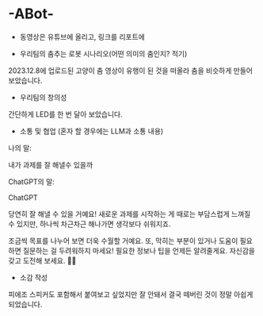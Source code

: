 # -ABot-

- 동영상은 유튜브에 올리고, 링크를 리포트에


- 우리팀의 춤추는 로봇 시나리오(어떤 의미의 춤인지? 적기)

2023.12.8에 업로드된 고양이 춤 영상이 유행이 된 것을 떠올라
춤을 비슷하게 만들어 보았습니다.


- 우리팀의 창의성

간단하게 LED를 한 번 달아 보았습니다.


- 소통 및 협업 (혼자 할 경우에는 LLM과 소통 내용)

나의 말:

내가 과제를 잘 해낼수 있을까

ChatGPT의 말:

ChatGPT

당연히 잘 해낼 수 있을 거예요! 새로운 과제를 시작하는 게 때로는 부담스럽게 느껴질 수 있지만, 하나씩 차근차근 해나가면 생각보다 쉬워지죠.

조금씩 목표를 나누어 보면 더욱 수월할 거예요. 또, 막히는 부분이 있거나 도움이 필요하면 질문하는 걸 두려워하지 마세요! 필요한 정보나 팁을 언제든 알려줄게요. 자신감을 갖고 도전해 보세요. 💪😊


- 소감 작성

피에조 스피커도 포함해서 붙여보고 싶었지만 잘 안돼서 결국 떼버린 것이 정말 아쉽게 되었습니다.

